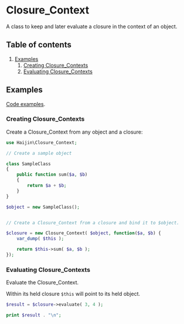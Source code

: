 # Closure_Context

A class to keep and later evaluate a closure in the context of an object.

## Table of contents

1. [Examples](#c-1)
    1. [Creating Closure_Contexts](#c-1-1)
    2. [Evaluating Closure_Contexts](#c-1-2)

<a name="c-1"></a>
## Examples

[Code examples](./closure-context-examples.php).


<a name="c-1-1"></a>
### Creating Closure_Contexts

Create a Closure_Context from any object and a closure:

```php
use Haijin\Closure_Context;

// Create a sample object

class SampleClass
{
    public function sum($a, $b)
    {
        return $a + $b;
    }
}

$object = new SampleClass();


// Create a Closure_Context from a closure and bind it to $object.

$closure = new Closure_Context( $object, function($a, $b) {
    var_dump( $this );

    return $this->sum( $a, $b );
});
```

<a name="c-1-2"></a>
### Evaluating Closure_Contexts

Evaluate the Closure_Context.

Within its held closure `$this` will point to its held object.

```php
$result = $closure->evaluate( 3, 4 );

print $result . "\n";
```